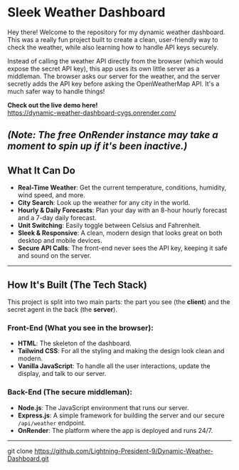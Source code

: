 # Sleek Weather Dashboard

Hey there! Welcome to the repository for my dynamic weather dashboard. This was a really fun project built to create a clean, user-friendly way to check the weather, while also learning how to handle API keys securely.

Instead of calling the weather API directly from the browser (which would expose the secret API key), this app uses its own little server as a middleman. The browser asks our server for the weather, and the server secretly adds the API key before asking the OpenWeatherMap API. It's a much safer way to handle things!

**Check out the live demo here!**  
https://dynamic-weather-dashboard-cygs.onrender.com/

*(Note: The free OnRender instance may take a moment to spin up if it's been inactive.)*
---

## What It Can Do

- **Real-Time Weather**: Get the current temperature, conditions, humidity, wind speed, and more.  
- **City Search**: Look up the weather for any city in the world.  
- **Hourly & Daily Forecasts**: Plan your day with an 8-hour hourly forecast and a 7-day daily forecast.  
- **Unit Switching**: Easily toggle between Celsius and Fahrenheit.  
- **Sleek & Responsive**: A clean, modern design that looks great on both desktop and mobile devices.  
- **Secure API Calls**: The front-end never sees the API key, keeping it safe and sound on the server.

---

## How It's Built (The Tech Stack)

This project is split into two main parts: the part you see (the **client**) and the secret agent in the back (the **server**).

### Front-End (What you see in the browser):
- **HTML**: The skeleton of the dashboard.
- **Tailwind CSS**: For all the styling and making the design look clean and modern.
- **Vanilla JavaScript**: To handle all the user interactions, update the display, and talk to our server.

### Back-End (The secure middleman):
- **Node.js**: The JavaScript environment that runs our server.
- **Express.js**: A simple framework for building the server and our secure `/api/weather` endpoint.
- **OnRender**: The platform where the app is deployed and runs 24/7.

---
git clone https://github.com/Lightning-President-9/Dynamic-Weather-Dashboard.git
